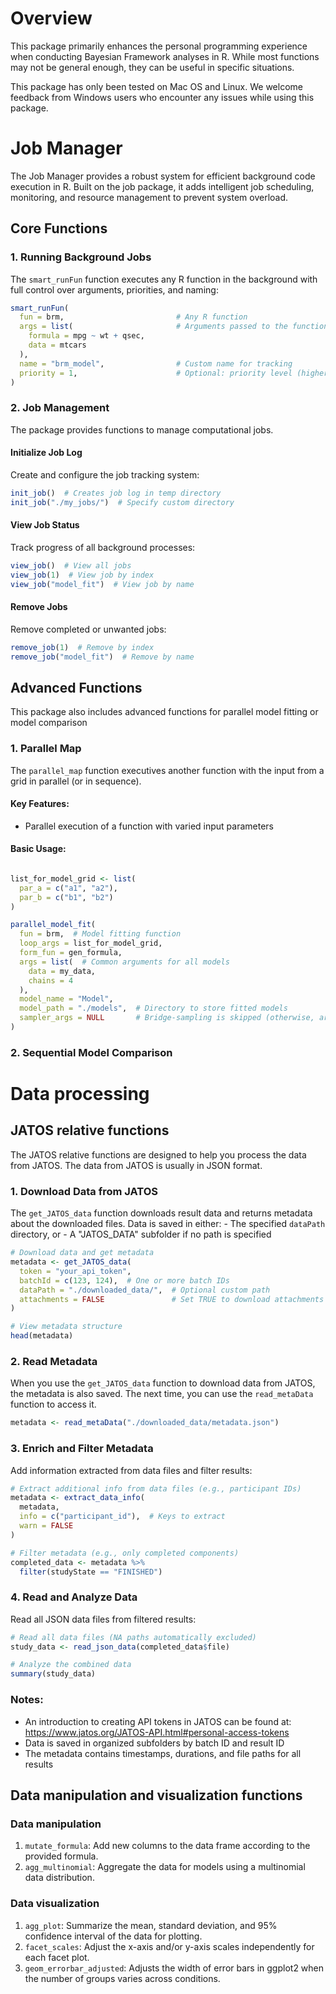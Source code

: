 # Overview

This package primarily enhances the personal programming experience when conducting Bayesian Framework analyses in R. While most functions may not be general enough, they can be useful in specific situations.

This package has only been tested on Mac OS and Linux. We welcome feedback from Windows users who encounter any issues while using this package.

# Job Manager

The Job Manager provides a robust system for efficient background code execution in R. Built on the job package, it adds intelligent job scheduling, monitoring, and resource management to prevent system overload.

## Core Functions

### 1. Running Background Jobs

The `smart_runFun` function executes any R function in the background with full control over arguments, priorities, and naming:

``` r
smart_runFun(
  fun = brm,                         # Any R function
  args = list(                       # Arguments passed to the function
    formula = mpg ~ wt + qsec,
    data = mtcars
  ),
  name = "brm_model",                # Custom name for tracking
  priority = 1,                      # Optional: priority level (higher runs first)
)
```

### 2. Job Management

The package provides functions to manage computational jobs.

#### Initialize Job Log

Create and configure the job tracking system:

``` r
init_job()  # Creates job log in temp directory
init_job("./my_jobs/")  # Specify custom directory
```

#### View Job Status

Track progress of all background processes:

``` r
view_job()  # View all jobs
view_job(1)  # View job by index
view_job("model_fit")  # View job by name
```

#### Remove Jobs

Remove completed or unwanted jobs:

``` r
remove_job(1)  # Remove by index
remove_job("model_fit")  # Remove by name
```

## Advanced Functions

This package also includes advanced functions for parallel model fitting or model comparison

### 1. Parallel Map

The `parallel_map` function executives another function with the input from a grid in parallel (or in sequence).

#### Key Features:

-   Parallel execution of a function with varied input parameters

#### Basic Usage:

``` r

list_for_model_grid <- list(
  par_a = c("a1", "a2"),
  par_b = c("b1", "b2")
)

parallel_model_fit(
  fun = brm,  # Model fitting function
  loop_args = list_for_model_grid,
  form_fun = gen_formula,
  args = list(  # Common arguments for all models
    data = my_data,
    chains = 4
  ),
  model_name = "Model",
  model_path = "./models",  # Directory to store fitted models
  sampler_args = NULL       # Bridge-sampling is skipped (otherwise, arguments for `bridge_sampler()`)
)
```

### 2. Sequential Model Comparison

# Data processing

## JATOS relative functions

The JATOS relative functions are designed to help you process the data from JATOS. The data from JATOS is usually in JSON format.

### 1. Download Data from JATOS

The `get_JATOS_data` function downloads result data and returns metadata about the downloaded files. Data is saved in either: - The specified `dataPath` directory, or - A "JATOS_DATA" subfolder if no path is specified

``` r
# Download data and get metadata
metadata <- get_JATOS_data(
  token = "your_api_token",
  batchId = c(123, 124),  # One or more batch IDs
  dataPath = "./downloaded_data/",  # Optional custom path
  attachments = FALSE               # Set TRUE to download attachments
)

# View metadata structure
head(metadata)
```

### 2. Read Metadata

When you use the `get_JATOS_data` function to download data from JATOS, the metadata is also saved. The next time, you can use the `read_metaData` function to access it.

``` r
metadata <- read_metaData("./downloaded_data/metadata.json")
```

### 3. Enrich and Filter Metadata

Add information extracted from data files and filter results:

``` r
# Extract additional info from data files (e.g., participant IDs)
metadata <- extract_data_info(
  metadata,
  info = c("participant_id"),  # Keys to extract
  warn = FALSE
)

# Filter metadata (e.g., only completed components)
completed_data <- metadata %>% 
  filter(studyState == "FINISHED")
```

### 4. Read and Analyze Data

Read all JSON data files from filtered results:

``` r
# Read all data files (NA paths automatically excluded)
study_data <- read_json_data(completed_data$file)

# Analyze the combined data
summary(study_data)
```

### Notes:

-   An introduction to creating API tokens in JATOS can be found at: <https://www.jatos.org/JATOS-API.html#personal-access-tokens>
-   Data is saved in organized subfolders by batch ID and result ID
-   The metadata contains timestamps, durations, and file paths for all results

## Data manipulation and visualization functions

### Data manipulation
1. `mutate_formula`: Add new columns to the data frame according to the provided formula.
2. `agg_multinomial`: Aggregate the data for models using a multinomial data distribution.

### Data visualization

1.  `agg_plot`: Summarize the mean, standard deviation, and 95% confidence interval of the data for plotting.
2.  `facet_scales`: Adjust the x-axis and/or y-axis scales independently for each facet plot.
3.  `geom_errorbar_adjusted`: Adjusts the width of error bars in ggplot2 when the number of groups varies across conditions.
